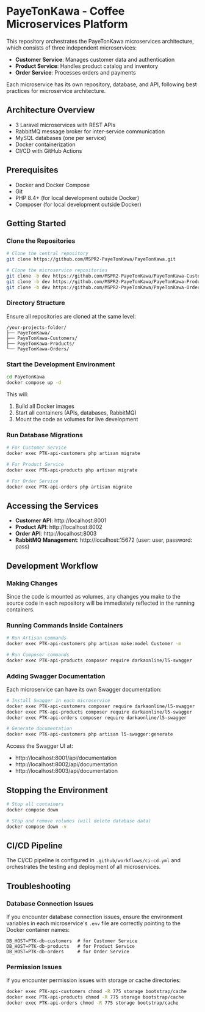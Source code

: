 # PayeTonKawa - Coffee Microservices Platform

This repository orchestrates the PayeTonKawa microservices architecture, which consists of three independent microservices:

- **Customer Service**: Manages customer data and authentication
- **Product Service**: Handles product catalog and inventory
- **Order Service**: Processes orders and payments

Each microservice has its own repository, database, and API, following best practices for microservice architecture.

## Architecture Overview

- 3 Laravel microservices with REST APIs
- RabbitMQ message broker for inter-service communication
- MySQL databases (one per service)
- Docker containerization
- CI/CD with GitHub Actions

## Prerequisites

- Docker and Docker Compose
- Git
- PHP 8.4+ (for local development outside Docker)
- Composer (for local development outside Docker)

## Getting Started

### Clone the Repositories

```bash
# Clone the central repository
git clone https://github.com/MSPR2-PayeTonKawa/PayeTonKawa.git

# Clone the microservice repositories
git clone -b dev https://github.com/MSPR2-PayeTonKawa/PayeTonKawa-Customers.git
git clone -b dev https://github.com/MSPR2-PayeTonKawa/PayeTonKawa-Products.git
git clone -b dev https://github.com/MSPR2-PayeTonKawa/PayeTonKawa-Orders.git
```

### Directory Structure

Ensure all repositories are cloned at the same level:

```
/your-projects-folder/
├── PayeTonKawa/
├── PayeTonKawa-Customers/
├── PayeTonKawa-Products/
└── PayeTonKawa-Orders/
```

### Start the Development Environment

```bash
cd PayeTonKawa
docker compose up -d
```

This will:
1. Build all Docker images
2. Start all containers (APIs, databases, RabbitMQ)
3. Mount the code as volumes for live development

### Run Database Migrations

```bash
# For Customer Service
docker exec PTK-api-customers php artisan migrate

# For Product Service
docker exec PTK-api-products php artisan migrate

# For Order Service
docker exec PTK-api-orders php artisan migrate
```

## Accessing the Services

- **Customer API**: http://localhost:8001
- **Product API**: http://localhost:8002
- **Order API**: http://localhost:8003
- **RabbitMQ Management**: http://localhost:15672 (user: user, password: pass)

## Development Workflow

### Making Changes

Since the code is mounted as volumes, any changes you make to the source code in each repository will be immediately reflected in the running containers.

### Running Commands Inside Containers

```bash
# Run Artisan commands
docker exec PTK-api-customers php artisan make:model Customer -m

# Run Composer commands
docker exec PTK-api-products composer require darkaonline/l5-swagger
```

### Adding Swagger Documentation

Each microservice can have its own Swagger documentation:

```bash
# Install Swagger in each microservice
docker exec PTK-api-customers composer require darkaonline/l5-swagger
docker exec PTK-api-products composer require darkaonline/l5-swagger
docker exec PTK-api-orders composer require darkaonline/l5-swagger

# Generate documentation
docker exec PTK-api-customers php artisan l5-swagger:generate
```

Access the Swagger UI at:
- http://localhost:8001/api/documentation
- http://localhost:8002/api/documentation
- http://localhost:8003/api/documentation

## Stopping the Environment

```bash
# Stop all containers
docker compose down

# Stop and remove volumes (will delete database data)
docker compose down -v
```

## CI/CD Pipeline

The CI/CD pipeline is configured in `.github/workflows/ci-cd.yml` and orchestrates the testing and deployment of all microservices.

## Troubleshooting

### Database Connection Issues

If you encounter database connection issues, ensure the environment variables in each microservice's `.env` file are correctly pointing to the Docker container names:

```
DB_HOST=PTK-db-customers  # for Customer Service
DB_HOST=PTK-db-products   # for Product Service
DB_HOST=PTK-db-orders     # for Order Service
```

### Permission Issues

If you encounter permission issues with storage or cache directories:

```bash
docker exec PTK-api-customers chmod -R 775 storage bootstrap/cache
docker exec PTK-api-products chmod -R 775 storage bootstrap/cache
docker exec PTK-api-orders chmod -R 775 storage bootstrap/cache
``` 